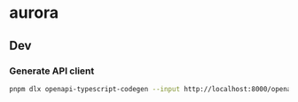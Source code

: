 # aurora

## Dev

### Generate API client

```bash
pnpm dlx openapi-typescript-codegen --input http://localhost:8000/openapi.json --output ./src/api/client --client fetch && pre-commit run --all-files
```

